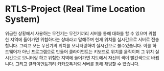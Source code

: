 # RTLS-Project (Real Time Location System)
위급한 상황에서 사용하는 무전기는 무전기끼리 서버를 통해 대화를 할 수 있으며 위험한 지역에 들어가면 위험하다는 상태라고 말해주며 현재 위치를 실시간으로 서버로 전송합니다. 그리고 모든 무전기의 위치를 모니터링하여 실시간으로 볼수있습니다.
이를 하드웨어가 아닌 프로그램으로 만들어 클라이언트는 키보드로 위치를 움직이며 그 위치 실시간으로 모니터링 하고 위험한 지역에 들어가면 지도에서 자신의 색이 빨간색으로 바뀝니다.
그리고 클라이언트끼리 카카오톡처럼 서버를 통해 채팅할 수 있습니다.
